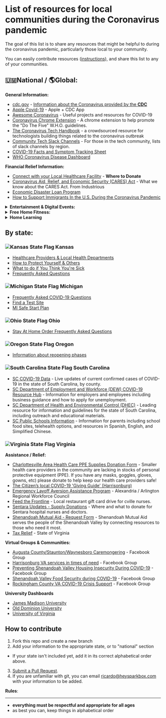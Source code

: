 # List of resources for local communities during the Coronavirus pandemic

The goal of this list is to share any resources that might be helpful to during the coronavirus pandemic, particularly those local to your community.

You can easily contribute resources ([instructions](#how-to-contribute)), and share this list to any of your communities.

## 🇺🇲National / 🌎Global:

**General Information:**
  - [cdc.gov](https://www.cdc.gov/coronavirus/2019-ncov/index.html) - <u>Information about the Coronavirus provided by the **CDC**</u>
  - [Apple Covid-19](https://apps.apple.com/us/app/apple-covid-19/id1504132184) - Apple + CDC App
  - [Awesome Coronavirus](https://github.com/soroushchehresa/awesome-coronavirus) - Useful projects and resources for COVID-19
  - [Coronavirus Chrome Extension](https://chrome.google.com/webstore/detail/coronavirus-tips-new-tab/konbgoghafhpdebefnmcbbmbgoakjfkp) - A chrome extension to help promote the "Do The Five" W.H.O. guidelines.
  - [The Coronavirus Tech Handbook](https://coronavirustechhandbook.com/) - a crowdsourced resource for technologists building things related to the coronavirus outbreak
  - [Community Tech Slack Channels](https://github.com/ladyleet/tech-community-slacks) - For those in the tech community, lists of slack channels by region.
  - [COVID-19 Facts and Symptom Tracking Sheet](Information_and_14-day_Monitoring_Sheet.pdf)
- [WHO Coronavirus Disease Dashboard](https://covid19.who.int/)

**Financial Relief Information:**
  - [Connect with your Local Healthcare Facility](https://docs.google.com/spreadsheets/d/1txEanDkIrJ5GNfSk-zlXkTlB-bQPNRN_Y69qEwmdme8/htmlview?sle=true&fbclid=IwAR1Tq-1SgN8Mn2b5FX4QAdwSV3RIIRL37zV8CKSZBaFh_25tgHcRDykolPQ) - **Where to Donate**
- [Coronavirus Aid, Relief, and Economic Security (CARES) Act](https://drive.google.com/file/d/1U0eJmR_IDQrblnMX1jeYkldLJJlQRkbG/view) - What we know about the CARES Act. From Industrious
- [Economic Disaster Loan Program](https://www.sba.gov/funding-programs/disaster-assistance)
- [How to Support Immigrants In the U.S. During the Coronavirus Pandemic](https://www.teenvogue.com/story/how-help-immigrant-communities-coronavirus)

<details>
  <summary><b>Entertainment &amp; Digital Events:</b></summary>

- [Netflix Party](https://www.netflixparty.com) - a Chrome extension for watching Netflix remotely with friends
- [Vemos](https://vemos.org/) - like Netflix party but supports a lot more streaming services incl. YouTube
- [NPR Virtual Concerts list](https://www.npr.org/2020/03/17/816504058/a-list-of-live-virtual-concerts-to-watch-during-the-coronavirus-shutdown) - NPR Music compiled a list of live audio and video streams from around the world, categorized by date and genre
- [Tech Conferences Now Free/Online Due to COVID-19](https://docs.google.com/spreadsheets/d/1IKXAcDoYnWNpuFaDYkn_aplDZ5fRI0bJNWah0rGFO5E/edit#gid=0) - Google Doc
- [Unconference](http://sparkbox-unconference.eventbrite.com/) - a free, online conference covering accessibility, design, UX, and development topics for digital studios and teams.
- [Virtual Museum Tours](http://mcn.edu/a-guide-to-virtual-museum-resources/)
</details>
<details>
  <summary><b>Free Home Fitness:</b></summary>

  - [BJJ Self Training Drills](https://bjjfanatics.com/products/self-master-solo-bjj-training-drills-by-john-danaher)
  - [Core Yoga](https://www.corepoweryogaondemand.com/keep-up-your-practice)
  - [CrossFit at Home](https://www.crossfit.com/at-home)
  - [Groker Yoga](https://grokker.com/individuals)
  - [Planet Fitness](https://www.facebook.com/planetfitness/videos/1058274961238168)
</details>

<details>
  <summary><b>Home Learning</b></summary>

  - [Cisco Academy](https://www.netacad.com/courses/all-courses)
  - [Coursera](https://www.coursera.org/)
  - [Data Camp](https://www.datacamp.com/)
  - [EdX](https://www.edx.org/)
  - [Eudonix](https://www.eduonix.com/)
  - [Freecodecamp](https://www.freecodecamp.org/)
  - [Future Learn](https://www.futurelearn.com/)
  - [Grass hopper](https://grasshopper.app/)
  - [Great learning](https://www.greatlearning.in/)
  - [Harvard](https://online-learning.harvard.edu/catalog)
  - [HP Life](https://www.life-global.org/)
  - [IBM Cognitive Class](https://cognitiveclass.ai/)
  - [JavaScript 30](https://javascript30.com/)
  - [Kaggle](https://www.kaggle.com/learn/overview)
  - [Oracle Dev Gym](https://blogs.oracle.com/developers/introducing-dev-gym-free-training-on-sql-and-more)
  - [Plural sight](https://app.pluralsight.com/library/free)
  - [Skill share](https://www.skillshare.com/)
  - [Saylor Academy](https://www.saylor.org/)
  - [Udemy](https://www.udemy.com/)
</details>

## By state:

### ![Kansas State Flag](flags/kansas.gif) Kansas
- [Healthcare Providers & Local Health Departments](https://www.coronavirus.kdheks.gov/170/Healthcare-Providers)
- [How to Protect Yourself & Others](https://www.coronavirus.kdheks.gov/225/How-to-Protect-Yourself-Others)
- [What to do if You Think You're Sick](https://www.coronavirus.kdheks.gov/224/What-to-do-if-you-think-youre-sick)
- [Frequently Asked Questions](https://ks-kdhecovid19.civicplus.com/faq.aspx)

### ![Michigan State Flag](flags/michigan.gif) Michigan
- [Frequently Asked COVID-19 Questions](https://www.michigan.gov/coronavirus/0,9753,7-406-98810---,00.html?page=1&limit=25&filterCategories=&searchQuery=)
- [Find a Test Site](https://www.michigan.gov/coronavirus/0,9753,7-406-99891_99912---,00.html)
- [MI Safe Start Plan](https://www.michigan.gov/coronavirus/0,9753,7-406-100467---,00.html)

### ![Ohio State Flag](flags/ohio.gif) Ohio
- [Stay At Home Order Frequently Asked Questions](https://coronavirus.ohio.gov/wps/portal/gov/covid-19/home/stay-at-home-information/stay-at-home-order-frequently-asked-questions)

### ![Oregon State Flag](flags/oregon.gif) Oregon
- [Information about reopening phases](https://govstatus.egov.com/or-covid-19/)

### ![South Carolina State Flag](flags/south-carolina.gif) South Carolina
- [SC COVID-19 Data](https://www.scdhec.gov/infectious-diseases/viruses/coronavirus-disease-2019-covid-19/monitoring-testing-covid-19) - Live updates of current confirmed cases of COVID-19 in the state of South Carolina, by county.
- [SC Department of Employment and Workforce (DEW) COVID-19 Resource Hub](https://dew.sc.gov/covid-hub) - Information for employers and employees including business guidance and how to apply for unemployment.
- [SC Department of Health and Environmental Control (DHEC)](https://www.scdhec.gov/infectious-diseases/viruses/coronavirus-disease-2019-covid-19) - Leading resource for information and guidelines for the state of South Carolina, including outreach and educational materials.
- [SC Public Schools Information](https://ed.sc.gov/newsroom/covid-19-coronavirus-and-south-carolina-schools/) - Information for parents including school food sites, telehealth options, and resources in Spanish, English, and Simplified Chinese.

### ![Virginia State Flag](flags/virginia.gif) Virginia

**Assistance / Relief:**
- [Charlottesville Area Health Care PPE Supplies Donation Form](https://docs.google.com/forms/d/e/1FAIpQLScIXbfWmGBkP-bKUB8_ZOrYDfVCf_I1mCIkh3q9IRB5qUBtRA/viewform?usp=sf_link) - Smaller health care providers in the community are lacking in stocks of personal protective equipment (PPE). If you have any masks, goggles, gloves, gowns, etc) please donate to help keep our health care providers safe!
- [The Citizen’s local COVID-19 'Giving Guide' (Harrisonburg)](https://hburgcitizen.com/2020/04/09/the-citizens-local-covid-19-giving-guide/)
- [Emergency Layoff Aversion Assistance Program](https://workforcecouncil.arlingtonva.us/covid19/) - Alexandria / Arlington Regional Workforce Council
- [Feed the Frontline](https://charlottesville29.com/2020/03/23/feed-the-frontline-thank-our-nurses-with-a-free-restaurant-meal/) - Local restaurant gift card drive for cville nurses.
- [Sentara Updates - Supply Donations](https://sentaraupdates.com/supply-donations/) - Where and what to donate for Sentara hospital nurses and doctors.
- [Shenandoah Mutual Aid - Request Form](https://docs.google.com/forms/d/e/1FAIpQLSe4fJopOY18TF7oU8FIuePijNgiao7Aqg9Dlc2AeVjfiX1t_g/viewform?fbclid=IwAR09aRZ-D25Apq9gbMywakawGZKaTJnkXF1NTsDHluCkbnY4aypOCJxTbkQ) - Shenandoah Mutual Aid serves the people of the Shenandoah Valley by connecting resources to those who need it most.
- [Tax Relief](https://www.tax.virginia.gov/news/coronavirus-updates) - State of Virginia

**Virtual Groups &amp; Communities:**
- [Augusta County/Staunton/Waynesboro Caremongering](https://www.facebook.com/groups/546082846026075/) - Facebook Group
- [Harrisonburg VA services in times of need](https://www.facebook.com/groups/2351227165169293/) - Facebook Group
- [Preventing Shenandoah Valley Housing Insecurity During COVID-19](https://www.facebook.com/groups/202178274441349/) - Facebook Group
- [Shenandoah Valley Food Security during COVID-19](https://www.facebook.com/groups/146012133427764/) - Facebook Group
- [Rockingham County VA COVID-19 Crisis Support](https://www.facebook.com/groups/680452289365828) - Facebook Group

**University Dashboards**
- [James Madison University](https://www.jmu.edu/stop-the-spread/dashboard.shtml)
- [Old Dominion University](https://datastudio.google.com/u/1/reporting/51c4bd62-7988-4bc9-a0b0-e19f68486cd9/page/cUufB)
- [University of Virginia](https://returntogrounds.virginia.edu/covid-tracker)

## How to contribute

1. Fork this repo and create a new branch
1. Add your information to the appropriate state, or to "national" section
  -  If your state isn't included yet, add it in its correct alphabetical order above.
3. [Submit a Pull Request](https://opensource.com/article/19/7/create-pull-request-github).
1. If you are unfamiliar with git, you can email ricardo@heysparkbox.com with your information to be added.

**Rules**:
<hr />

- **everything must be respectful and appropriate for all ages**
- as best you can, keep things in alphabetical order
